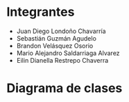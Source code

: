 # Integrantes
- Juan Diego Londoño Chavarría
- Sebastián Guzmán Agudelo
- Brandon Velásquez Osorio
- Mario Alejandro Saldarriaga Alvarez
- Eilin Dianella Restrepo Chaverra

# Diagrama de clases
